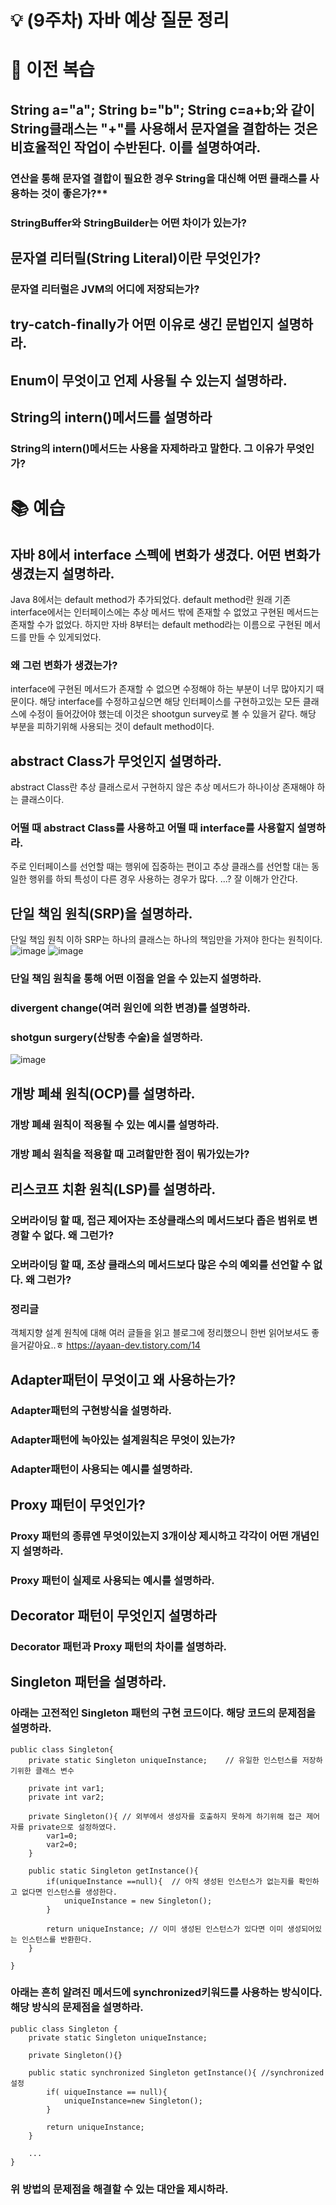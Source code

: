 # 💡 (9주차) 자바 예상 질문 정리

# 📜 이전 복습

## String a="a"; String b="b"; String c=a+b;와 같이 String클래스는 "+"를 사용해서 문자열을 결합하는 것은 비효율적인 작업이 수반된다. 이를 설명하여라.

### 연산을 통해 문자열 결합이 필요한 경우 String을 대신해 어떤 클래스를 사용하는 것이 좋은가?**

### StringBuffer와 StringBuilder는 어떤 차이가 있는가?

##  문자열 리터릴(String Literal)이란 무엇인가?

### 문자열 리터럴은 JVM의 어디에 저장되는가?

## try-catch-finally가 어떤 이유로 생긴 문법인지 설명하라.

## Enum이 무엇이고 언제 사용될 수 있는지 설명하라.

## String의 intern()메서드를 설명하라

### String의 intern()메서드는 사용을 자제하라고 말한다. 그 이유가 무엇인가?
# 📚 예습

## 자바 8에서 interface 스펙에 변화가 생겼다. 어떤 변화가 생겼는지 설명하라.
Java 8에서는 default method가 추가되었다. default method란 원래 기존 interface에서는 인터페이스에는 추상 메서드 밖에 존재할 수 없었고 구현된 메서드는 존재할 수가 없었다. 하지만 자바 8부터는 default method라는 이름으로 구현된 메서드를 만들 수 있게되었다.

### 왜 그런 변화가 생겼는가?
interface에 구현된 메서드가 존재할 수 없으면 수정해야 하는 부분이 너무 많아지기 때문이다. 해당 interface를 수정하고싶으면 해당 인터페이스를 구현하고있는 모든 클래스에 수정이 들어갔어야 했는데 이것은 shootgun survey로 볼 수 있을거 같다. 해당 부분을 피하기위해 사용되는 것이 default method이다.

## abstract Class가 무엇인지 설명하라.
abstract Class란 추상 클래스로서 구현하지 않은 추상 메서드가 하나이상 존재해야 하는 클래스이다.

### 어떨 때 abstract Class를 사용하고 어떨 때 interface를 사용할지 설명하라.
주로 인터페이스를 선언할 때는 행위에 집중하는 편이고 추상 클래스를 선언할 대는 동일한 행위를 하되 특성이 다른 경우 사용하는 경우가 많다.
...? 잘 이해가 안간다.

## 단일 책임 원칙(SRP)을 설명하라.
단일 책임 원칙 이하 SRP는 하나의 클래스는 하나의 책임만을 가져야 한다는 원칙이다. 
![image](https://github.com/MentoringOrganization/Java/assets/46997074/55921d92-afd7-4c00-b7c0-ed21ab3ad614)
![image](https://github.com/MentoringOrganization/Java/assets/46997074/42e8d06d-19c9-4f74-a77f-0f14de74d9b0)

### 단일 책임 원칙을 통해 어떤 이점을 얻을 수 있는지 설명하라.

### divergent change(여러 원인에 의한 변경)를 설명하라.

### shotgun surgery(산탕총 수술)을 설명하라.
![image](https://github.com/MentoringOrganization/Java/assets/46997074/0301ad87-c868-4566-b1f5-693697b67e82)

## 개방 폐쇄 원칙(OCP)를 설명하라.

### 개방 폐쇄 원칙이 적용될 수 있는 예시를 설명하라.

### 개방 폐쇠 원칙을 적용할 때 고려할만한 점이 뭐가있는가?

## 리스코프 치환 원칙(LSP)를 설명하라.

### 오버라이딩 할 때, 접근 제어자는 조상클래스의 메서드보다 좁은 범위로 변경할 수 없다. 왜 그런가?

### 오버라이딩 할 때, 조상 클래스의 메서드보다 많은 수의 예외를 선언할 수 없다. 왜 그런가?

### 정리글
객체지향 설계 원칙에 대해 여러 글들을 읽고 블로그에 정리했으니 한번 읽어보셔도 좋을거같아요..ㅎ
https://ayaan-dev.tistory.com/14
## Adapter패턴이 무엇이고 왜 사용하는가?

### Adapter패턴의 구현방식을 설명하라.

### Adapter패턴에 녹아있는 설계원칙은 무엇이 있는가?

### Adapter패턴이 사용되는 예시를 설명하라.

## Proxy 패턴이 무엇인가?

### Proxy 패턴의 종류엔 무엇이있는지 3개이상 제시하고 각각이 어떤 개념인지 설명하라.

### Proxy 패턴이 실제로 사용되는 예시를 설명하라.

## Decorator 패턴이 무엇인지 설명하라

### Decorator 패턴과 Proxy 패턴의 차이를 설명하라.

## Singleton 패턴을 설명하라.

### 아래는 고전적인 Singleton 패턴의 구현 코드이다. 해당 코드의 문제점을 설명하라.
```
public class Singleton{
    private static Singleton uniqueInstance;	// 유일한 인스턴스를 저장하기위한 클래스 변수
    
    private int var1;
    private int var2;
    
    private Singleton(){ // 외부에서 생성자를 호출하지 못하게 하기위해 접근 제어자를 private으로 설정하였다.
    	var1=0;
        var2=0;
    }	
    
    public static Singleton getInstance(){
    	if(uniqueInstance ==null){	// 아직 생성된 인스턴스가 없는지를 확인하고 없다면 인스턴스를 생성한다.
        	uniqueInstance = new Singleton();
        }
        
        return uniqueInstance; // 이미 생성된 인스턴스가 있다면 이미 생성되어있는 인스턴스를 반환한다.
    }

}
```

### 아래는 흔히 알려진 메서드에 synchronized키워드를 사용하는 방식이다. 해당 방식의 문제점을 설명하라.
```
public class Singleton {
	private static Singleton uniqueInstance;
    
    private Singleton(){}
    
    public static synchronized Singleton getInstance(){ //synchronized 설정
    	if( uiqueInstance == null){
        	uniqueInstance=new Singleton();
        }
        
        return uniqueInstance;
    }
    
    ...
}
```

### 위 방법의 문제점을 해결할 수 있는 대안을 제시하라.
